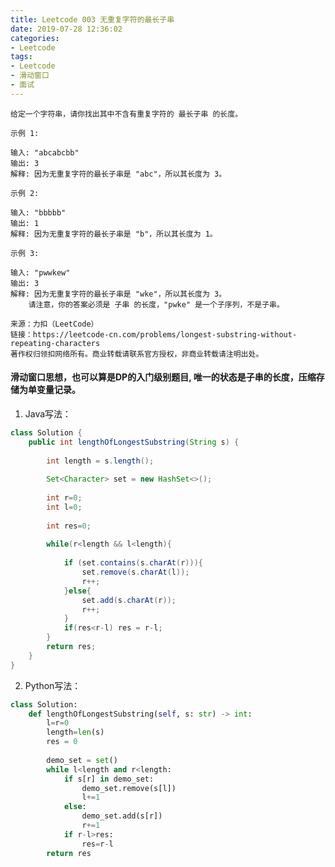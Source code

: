 ```yaml
---
title: Leetcode 003 无重复字符的最长子串
date: 2019-07-28 12:36:02
categories:
- Leetcode
tags:
- Leetcode
- 滑动窗口
- 面试
---
```


    给定一个字符串，请你找出其中不含有重复字符的 最长子串 的长度。

    示例 1:

    输入: "abcabcbb"
    输出: 3 
    解释: 因为无重复字符的最长子串是 "abc"，所以其长度为 3。

    示例 2:

    输入: "bbbbb"
    输出: 1
    解释: 因为无重复字符的最长子串是 "b"，所以其长度为 1。

    示例 3:

    输入: "pwwkew"
    输出: 3
    解释: 因为无重复字符的最长子串是 "wke"，所以其长度为 3。
        请注意，你的答案必须是 子串 的长度，"pwke" 是一个子序列，不是子串。

    来源：力扣（LeetCode）
    链接：https://leetcode-cn.com/problems/longest-substring-without-repeating-characters
    著作权归领扣网络所有。商业转载请联系官方授权，非商业转载请注明出处。


#### 滑动窗口思想，也可以算是DP的入门级别题目, 唯一的状态是子串的长度，压缩存储为单变量记录。


1. Java写法：
```java
class Solution {
    public int lengthOfLongestSubstring(String s) {
        
        int length = s.length();
        
        Set<Character> set = new HashSet<>();
        
        int r=0;
        int l=0;
        
        int res=0;
        
        while(r<length && l<length){
            
            if (set.contains(s.charAt(r))){
                set.remove(s.charAt(l));
                r++;
            }else{
                set.add(s.charAt(r));
                r++;
            }
            if(res<r-l) res = r-l;
        }
        return res;
    }
}
```

2. Python写法：
```python
class Solution:
    def lengthOfLongestSubstring(self, s: str) -> int:
        l=r=0
        length=len(s)
        res = 0
        
        demo_set = set()
        while l<length and r<length:
            if s[r] in demo_set:
                demo_set.remove(s[l])
                l+=1
            else:
                demo_set.add(s[r])
                r+=1
            if r-l>res:
                res=r-l
        return res
```   